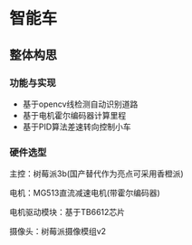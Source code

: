 # 智能车

## 整体构思

### 功能与实现

- 基于opencv线检测自动识别道路
- 基于电机霍尔编码器计算里程
- 基于PID算法差速转向控制小车

### 硬件选型

主控：树莓派3b(国产替代作为亮点可采用香橙派)

电机：MG513直流减速电机(带霍尔编码器)

电机驱动模块：基于TB6612芯片

摄像头：树莓派摄像模组v2